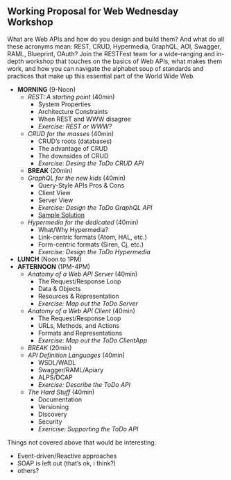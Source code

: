 ## Working Proposal for Web Wednesday Workshop

What are Web APIs and how do you design and build them? And what do all these acronyms mean: REST, CRUD, Hypermedia, GraphQL, AOI, Swagger, RAML, Blueprint, OAuth?  Join the RESTFest team for a wide-ranging and in-depth workshop that touches on the basics of Web APIs, what makes them work, and how you can navigate the alphabet soup of standards and practices that make up this essential part of the World Wide Web.

- **MORNING** (9-Noon)
  - *REST: A starting point* (40min)
    - System Properties
    - Architecture Constraints
    - When REST and WWW disagree
    - _Exercise: REST or WWW?_
  - *CRUD for the masses* (40min)
    - CRUD’s roots (databases)
    - The advantage of CRUD
    - The downsides of CRUD
    - _Exercise: Desing the ToDo CRUD API_
  - **BREAK** (20min)
  - *GraphQL for the new kids* (40min)
    - Query-Style APIs Pros & Cons
    - Client View
    - Server View
    - _Exercise: Design the ToDo GraphQL API_
    - [Sample Solution](https://github.com/mamund/graphql-todo)
  - *Hypermedia for the dedicated* (40min)
    - What/Why Hypermedia?
    - Link-centric formats (Atom, HAL, etc.)
    - Form-centric formats (Siren, Cj, etc.)
    - _Exercise: Design the ToDo Hypermedia_
- **LUNCH** (Noon to 1PM)
- **AFTERNOON** (1PM-4PM)
  - *Anatomy of a Web API Server* (40min)
    - The Request/Response Loop
    - Data & Objects
    - Resources & Representation
    - _Exercise: Map out the ToDo Server_
  - *Anatomy of a Web API Client* (40min)
    - The Request/Response Loop
    - URLs, Methods, and Actions
    - Formats and Representations
    - _Exercise: Map out the ToDo ClientApp_
  - *BREAK* (20min)
  - *API Definition Languages* (40min)
    - WSDL/WADL
    - Swagger/RAML/Apiary
    - ALPS/DCAP
    - _Exercise: Describe the ToDo API_
  - *The Hard Stuff* (40min)
    - Documentation
    - Versioning
    - Discovery
    - Security
    - _Exericise: Supporting the ToDo API_

Things not covered above that would be interesting:

- Event-driven/Reactive approaches
- SOAP is left out (that’s ok, i think?)
- others?
